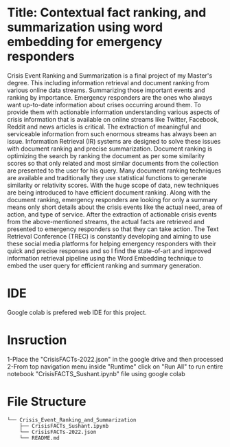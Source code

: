 # Title: Contextual fact ranking, and summarization using word embedding for emergency responders
Crisis Event Ranking and Summarization is a final project of my Master's degree. This including information retrieval and document ranking from various online data streams. Summarizing those important events and ranking by importance. Emergency responders are the ones who always want up-to-date information about crises occurring around them. To provide them with actionable information understanding various aspects of crisis information that is available on online streams like Twitter, Facebook, Reddit and news articles is critical. The extraction of meaningful and serviceable information from such enormous streams has always been an issue. Information Retrieval (IR) systems are designed to solve these issues with document ranking and precise summarization. Document ranking is optimizing the search by ranking the document as per some similarity scores so that only related and most similar documents from the collection are presented to the user for his query. Many document ranking techniques are available and traditionally they use statistical functions to generate similarity or relativity scores. With the huge scope of data, new techniques are being introduced to have efficient document ranking. Along with the document ranking, emergency responders are looking for only a summary means only short details about the crisis events like the actual need, area of action, and type of service. After the extraction of actionable crisis events from the above-mentioned streams, the actual facts are retrieved and presented to emergency responders so that they can take action. The Text Retrieval Conference (TREC) is constantly developing and aiming to use these social media platforms for helping emergency responders with their quick and precise responses and so I find the state-of-art and improved information retrieval pipeline using the Word Embedding technique to embed the user query for efficient ranking and summary generation.

# IDE
Google colab is prefered web IDE for this project.

# Insruction
1-Place the "CrisisFACTs-2022.json" in the google drive and then processed
2-From top navigation menu inside "Runtime" click on "Run All" to run entire notebook "CrisisFACTS_Sushant.ipynb" file using google colab


# File Structure
```
└── Crisis_Event_Ranking_and_Summarization
    ├── CrisisFACTs_Sushant.ipynb
    └── CrisisFACTs-2022.json
    └── README.md
```
 
